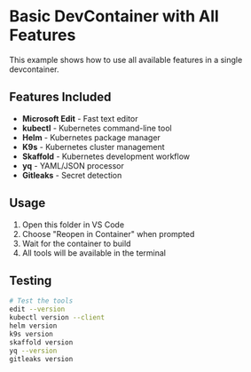 # Basic DevContainer with All Features

This example shows how to use all available features in a single devcontainer.

## Features Included

- **Microsoft Edit** - Fast text editor
- **kubectl** - Kubernetes command-line tool
- **Helm** - Kubernetes package manager
- **K9s** - Kubernetes cluster management
- **Skaffold** - Kubernetes development workflow
- **yq** - YAML/JSON processor
- **Gitleaks** - Secret detection

## Usage

1. Open this folder in VS Code
2. Choose "Reopen in Container" when prompted
3. Wait for the container to build
4. All tools will be available in the terminal

## Testing

```bash
# Test the tools
edit --version
kubectl version --client
helm version
k9s version
skaffold version
yq --version
gitleaks version
```
